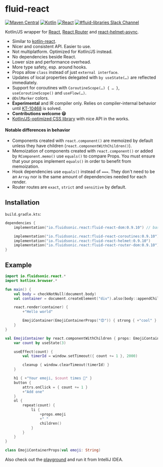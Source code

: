 fluid-react
===========

[![Maven Central](https://img.shields.io/maven-central/v/io.fluidsonic.react/fluid-react?label=Maven%20Central)](https://search.maven.org/artifact/io.fluidsonic.react/fluid-react)
[![Kotlin](https://img.shields.io/badge/Kotlin-1.4.31%20(JS)-blue.svg)](https://github.com/JetBrains/kotlin/releases/v1.4.31)
[![React](https://img.shields.io/badge/React-17.0.1-blue.svg)](https://github.com/facebook/react/releases/tag/v17.0.1)
[![#fluid-libraries Slack Channel](https://img.shields.io/badge/slack-%23fluid--libraries-543951.svg?label=Slack)](https://kotlinlang.slack.com/messages/C7UDFSVT2/)

Kotlin/JS wrapper for [React](https://reactjs.org/), [React Router](https://reactrouter.com/) and
[react-helmet-async](https://github.com/staylor/react-helmet-async).

- Similar to [kotlin-react](https://github.com/JetBrains/kotlin-wrappers/tree/master/kotlin-react).
- Nicer and consistent API. Easier to use.
- Not multiplatform. Optimized for Kotlin/JS instead.
- No dependencies beside React.
- Lower size and performance overhead.
- More type safety, esp. around hooks.
- Props allow `class` instead of just `external interface`.
- Updates of local properties delegated with `by useState(…)` are reflected immediately.
- Support for coroutines with `CoroutineScope(…) { … }`, `useCoroutineScope()` and `useFlow(…)`.
- `@DslMarker` colors.
- **Experimental** and IR compiler only. Relies on compiler-internal behavior until [KT-10468](https://youtrack.jetbrains.com/issue/KT-10468) is solved.
- **Contributions welcome 😃**
- [Kotlin/JS-optimized CSS library](https://github.com/fluidsonic/fluid-css) with nice API in the works.

#### Notable differences in behavior

- Components created with `react.component()` are memoized by default unless they have children (`react.componentWithChildren()`).
- Memoization of components created with `react.component()` or added by `RComponent.memo()` use `equals()` to compare Props. You must ensure that your props
  implement `equals()` in order to benefit from memoization.
- Hook dependencies use `equals()` instead of `===`. They don't need to be an `Array` nor is the same amount of dependencies needed for each render.
- Router routes are `exact`, `strict` and `sensitive` by default.

## Installation

`build.gradle.kts`:

```kt
dependencies {
    implementation("io.fluidsonic.react:fluid-react-dom:0.9.10") // basis module

    implementation("io.fluidsonic.react:fluid-react-coroutines:0.9.10") // optional coroutine support
    implementation("io.fluidsonic.react:fluid-react-helmet:0.9.10")     // optional dynamic metadata (react-helmet-async)
    implementation("io.fluidsonic.react:fluid-react-router-dom:0.9.10") // optional routing (react-router)
}
```

## Example

```kt
import io.fluidsonic.react.*
import kotlinx.browser.*

fun main() {
    val body = checkNotNull(document.body)
    val container = document.createElement("div").also(body::appendChild)

    react.render(container) {
        +"Hello world"

        EmojiContainer(EmojiContainerProps("😍")) { strong { +"cool" } }
    }
}

val EmojiContainer by react.componentWithChildren { props: EmojiContainerProps, children ->
    var count by useState(3)

    useEffect(count) {
        val timerId = window.setTimeout({ count += 1 }, 2000)

        cleanup { window.clearTimeout(timerId) }
    }

    h1 { +"Your emoji, $count times 🎉" }
    button {
        attrs.onClick = { count += 1 }
        +"Add one"
    }
    ol {
        repeat(count) {
            li {
                +props.emoji
                +" "
                children()
            }
        }
    }
}

class EmojiContainerProps(val emoji: String)
```

Also check out the [playground](modules/playground) and run it from IntelliJ IDEA.
